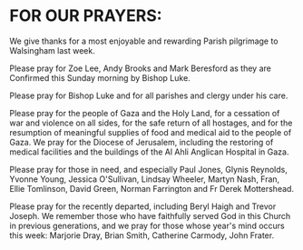 # FOR OUR PRAYERS:

We give thanks for a most enjoyable and rewarding Parish pilgrimage to Walsingham last week.

Please pray for Zoe Lee, Andy Brooks and Mark Beresford as they are Confirmed this Sunday morning by Bishop Luke.

Please pray for Bishop Luke and for all parishes and clergy under his care.

Please pray for the people of Gaza and the Holy Land, for a cessation of war and violence on all sides, for the safe return of all hostages, and for the resumption of meaningful supplies of food and medical aid to the people of Gaza. We pray for the Diocese of Jerusalem, including the restoring of medical facilities and the buildings of the Al Ahli Anglican Hospital in Gaza.

Please pray for those in need, and especially Paul Jones, Glynis Reynolds, Yvonne Young, Jessica O'Sullivan, Lindsay Wheeler, Martyn Nash, Fran, Ellie Tomlinson, David Green, Norman Farrington and Fr Derek Mottershead.

Please pray for the recently departed, including Beryl Haigh and Trevor Joseph. We remember those who have faithfully served God in this Church in previous generations, and we pray for those whose year's mind occurs this week: Marjorie Dray, Brian Smith, Catherine Carmody, John Frater.